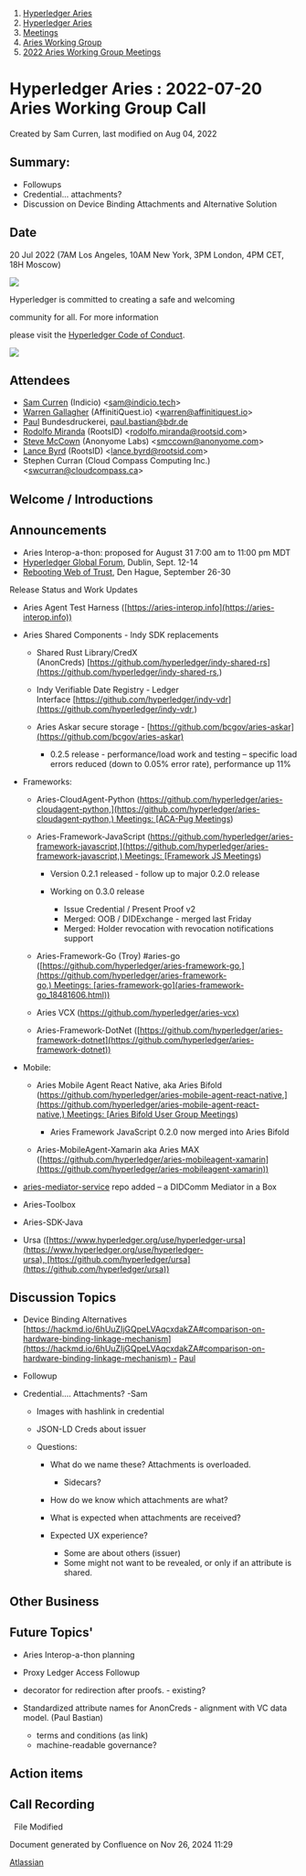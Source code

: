 1. [Hyperledger Aries](index.html)
2. [Hyperledger Aries](Hyperledger-Aries_18481154.html)
3. [Meetings](Meetings_18481222.html)
4. [Aries Working Group](Aries-Working-Group_18481228.html)
5. [2022 Aries Working Group Meetings](2022-Aries-Working-Group-Meetings_18515842.html)

# Hyperledger Aries : 2022-07-20 Aries Working Group Call

Created by Sam Curren, last modified on Aug 04, 2022

## Summary:

- Followups
- Credential... attachments?
- Discussion on Device Binding Attachments and Alternative Solution

## Date

20 Jul 2022 (7AM Los Angeles, 10AM New York, 3PM London, 4PM CET, 18H Moscow)

![](https://wiki.hyperledger.org/download/attachments/29034696/Antitrustnotice.png?version=1&modificationDate=1581695654000&api=v2)

Hyperledger is committed to creating a safe and welcoming

community for all. For more information

please visit the [Hyperledger Code of Conduct](https://lf-hyperledger.atlassian.net/wiki/display/HYP/Hyperledger+Code+of+Conduct).

![](https://wiki.hyperledger.org/download/attachments/2392771/welcome.png?version=2&modificationDate=1572450107000&api=v2)

## Attendees

- [Sam Curren](https://lf-hyperledger.atlassian.net/wiki/people/557058:1ed5fd92-7e42-4cab-87b1-688e48bc02c2?ref=confluence) (Indicio) &lt;sam@indicio.tech&gt;
- [Warren Gallagher](https://lf-hyperledger.atlassian.net/wiki/people/557058:98b910cc-1131-4987-bc79-b6c4681c64ab?ref=confluence) (AffinitiQuest.io) &lt;warren@affinitiquest.io&gt;
- [Paul](https://lf-hyperledger.atlassian.net/wiki/people/6096f0170b80a600693aeaf3?ref=confluence) Bundesdruckerei, paul.bastian@bdr.de
- [Rodolfo Miranda](https://lf-hyperledger.atlassian.net/wiki/people/557058:a5a62b78-cc75-4d00-80c0-df455129302a?ref=confluence) (RootsID) &lt;rodolfo.miranda@rootsid.com&gt;
- [Steve McCown](https://lf-hyperledger.atlassian.net/wiki/people/712020:6a16994f-5370-4543-a732-609646e7e665?ref=confluence) (Anonyome Labs) &lt;smccown@anonyome.com&gt;
- [Lance Byrd](https://lf-hyperledger.atlassian.net/wiki/people/6346b13f754fb6b373b9af19?ref=confluence) (RootsID) &lt;lance.byrd@rootsid.com&gt;
- Stephen Curran (Cloud Compass Computing Inc.) &lt;swcurran@cloudcompass.ca&gt;

## Welcome / Introductions

## Announcements

- Aries Interop-a-thon: proposed for August 31 7:00 am to 11:00 pm MDT
- [Hyperledger Global Forum](https://www.hyperledger.org/), Dublin, Sept. 12-14
- [Rebooting Web of Trust](https://www.weboftrust.info/), Den Hague, September 26-30

Release Status and Work Updates

- Aries Agent Test Harness ([https://aries-interop.info](https://aries-interop.info))
- Aries Shared Components - Indy SDK replacements
  
  - Shared Rust Library/CredX (AnonCreds) [https://github.com/hyperledger/indy-shared-rs](https://github.com/hyperledger/indy-shared-rs,)
  - Indy Verifiable Date Registry - Ledger Interface [https://github.com/hyperledger/indy-vdr](https://github.com/hyperledger/indy-vdr,)
  - Aries Askar secure storage - [https://github.com/bcgov/aries-askar](https://github.com/bcgov/aries-askar)
    
    - 0.2.5 release - performance/load work and testing – specific load errors reduced (down to 0.05% error rate), performance up 11%
- Frameworks:
  
  - Aries-CloudAgent-Python ([https://github.com/hyperledger/aries-cloudagent-python,](https://github.com/hyperledger/aries-cloudagent-python,) Meetings: [ACA-Pug Meetings](ACA-Pug-Meetings_18484272.html))
  - Aries-Framework-JavaScript ([https://github.com/hyperledger/aries-framework-javascript,](https://github.com/hyperledger/aries-framework-javascript,) Meetings: [Framework JS Meetings](Framework-JS-Meetings_18482467.html))
    
    - Version 0.2.1 released - follow up to major 0.2.0 release
    - Working on 0.3.0 release
      
      - Issue Credential / Present Proof v2
      - Merged: OOB / DIDExchange - merged last Friday
      - Merged: Holder revocation with revocation notifications support
  - Aries-Framework-Go (Troy) #aries-go ([https://github.com/hyperledger/aries-framework-go,](https://github.com/hyperledger/aries-framework-go,) Meetings: [aries-framework-go](aries-framework-go_18481606.html))
  - Aries VCX ([https://github.com/hyperledger/aries-vcx)](https://github.com/hyperledger/aries-vcx%29)
  - Aries-Framework-DotNet ([https://github.com/hyperledger/aries-framework-dotnet](https://github.com/hyperledger/aries-framework-dotnet))
- Mobile:
  
  - Aries Mobile Agent React Native, aka Aries Bifold ([https://github.com/hyperledger/aries-mobile-agent-react-native,](https://github.com/hyperledger/aries-mobile-agent-react-native,) Meetings: [Aries Bifold User Group Meetings](Aries-Bifold-User-Group-Meetings_18490725.html))
    
    - Aries Framework JavaScript 0.2.0 now merged into Aries Bifold
  - Aries-MobileAgent-Xamarin aka Aries MAX ([https://github.com/hyperledger/aries-mobileagent-xamarin](https://github.com/hyperledger/aries-mobileagent-xamarin))
- [aries-mediator-service](https://github.com/hyperledger/aries-mediator-service) repo added – a DIDComm Mediator in a Box
- Aries-Toolbox
- Aries-SDK-Java
- Ursa ([https://www.hyperledger.org/use/hyperledger-ursa](https://www.hyperledger.org/use/hyperledger-ursa), [https://github.com/hyperledger/ursa](https://github.com/hyperledger/ursa))

## Discussion Topics

- Device Binding Alternatives [https://hackmd.io/6hUuZIjGQpeLVAqcxdakZA#comparison-on-hardware-binding-linkage-mechanism](https://hackmd.io/6hUuZIjGQpeLVAqcxdakZA#comparison-on-hardware-binding-linkage-mechanism) - [Paul](https://lf-hyperledger.atlassian.net/wiki/people/6096f0170b80a600693aeaf3?ref=confluence)
- Followup
- Credential.... Attachments? -Sam
  
  - Images with hashlink in credential
  - JSON-LD Creds about issuer
  - Questions:
    
    - What do we name these? Attachments is overloaded.
      
      - Sidecars?
    - How do we know which attachments are what?
    - What is expected when attachments are received?
    - Expected UX experience?
      
      - Some are about others (issuer)
      - Some might not want to be revealed, or only if an attribute is shared.

## Other Business

## Future Topics'

- Aries Interop-a-thon planning
- Proxy Ledger Access Followup
- decorator for redirection after proofs. - existing?
- Standardized attribute names for AnonCreds - alignment with VC data model. (Paul Bastian)
  
  - terms and conditions (as link)
  - machine-readable governance?

## Action items

## Call Recording

  File Modified

Document generated by Confluence on Nov 26, 2024 11:29

[Atlassian](http://www.atlassian.com/)
